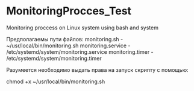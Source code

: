 # MonitoringProcces_Test
Monitoring proccess on Linux system using bash and system

Предполагаемы пути файлов:
monitoring.sh - ~/usr/local/bin/monitoring.sh
monitoring.service - /etc/systemd/system/monitoring.service
monitoring.timer - /etc/systemd/system/monitoring.timer

Разумеется необходимо выдать права на запуск скрипту с помощью:

chmod +x ~/usr/local/bin/monitoring.sh